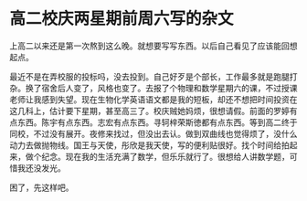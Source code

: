 # 高二校庆两星期前周六写的杂文

上高二以来还是第一次熬到这么晚。就想要写写东西。以后自己看见了应该能回想起点。

最近不是在弄校服的投标吗，没去投到。自己好歹是个部长，工作最多就是跑腿打杂。换了宿舍后人变了，风格也变了。去报了个物理和数学星期六的课，不过授课老师让我感到失望。现在生物化学英语语文都是我的短板，却还不想把时间投资在这几科上，估计要下星期，甚至高三了。校庆贼她妈烦，很想请假。前面的罗婷有点东西。陈宇有点东西。志宏有点东西。寻轲梓荣斯徳都有点东西。等到高二终于同校，不过没有展开。夜修来找过，但没出去认。做到双曲线也觉得烦了，没什么动力去做抛物线。国王与天使，彤欣是我天使，写的便利贴很好。找个时间给拍起来，做个纪念。现在我的生活充满了数学，但乐乐就行了。很想给人讲数学题，可惜我还没发光。

困了，先这样吧。

